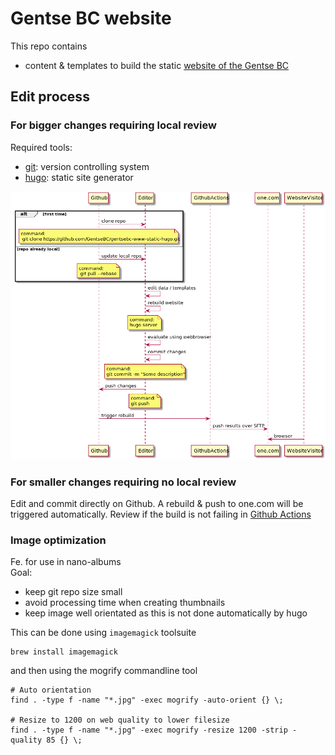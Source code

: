 # Gentse BC website

This repo contains
* content & templates to build the static [website of the Gentse BC](https://www.gentsebc.be)

## Edit process
### For bigger changes requiring local review
Required tools:
* [git](https://git-scm.com/downloads): version controlling system
* [hugo](https://gohugo.io/getting-started/installing/): static site generator

![alt text](documentation/edit_process.png)

### For smaller changes requiring no local review
Edit and commit directly on Github. A rebuild & push to one.com will be triggered automatically.
Review if the build is not failing in [Github Actions](https://github.com/GentseBC/gentsebc-www-static-hugo/actions/workflows/build-and-deploy.yml)


### Image optimization
Fe. for use in nano-albums  
Goal:
- keep git repo size small
- avoid processing time when creating thumbnails
- keep image well orientated as this is not done automatically by hugo

This can be done using `imagemagick` toolsuite
```
brew install imagemagick
```

and then using the mogrify commandline tool

```
# Auto orientation
find . -type f -name "*.jpg" -exec mogrify -auto-orient {} \;

# Resize to 1200 on web quality to lower filesize
find . -type f -name "*.jpg" -exec mogrify -resize 1200 -strip -quality 85 {} \;
```